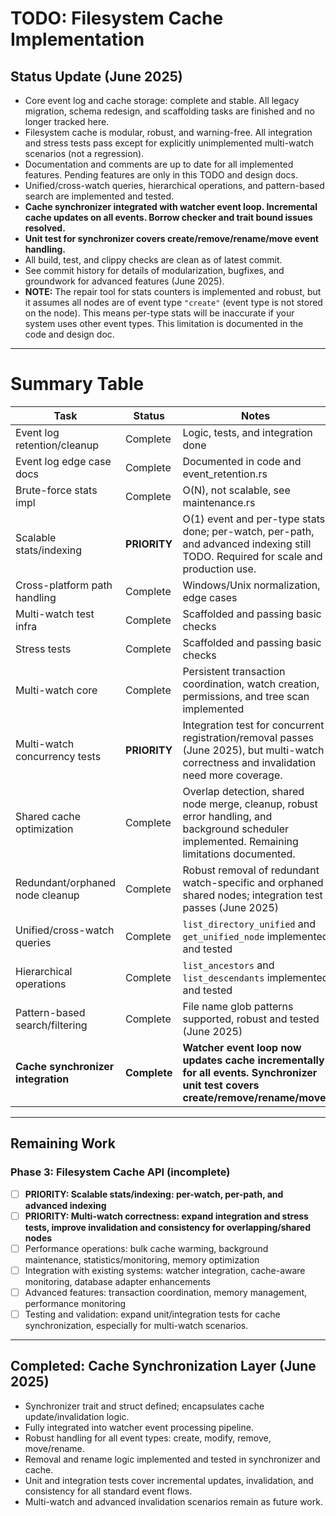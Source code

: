 # TODO: Filesystem Cache Implementation

## Status Update (June 2025)
- Core event log and cache storage: complete and stable. All legacy migration, schema redesign, and scaffolding tasks are finished and no longer tracked here.
- Filesystem cache is modular, robust, and warning-free. All integration and stress tests pass except for explicitly unimplemented multi-watch scenarios (not a regression).
- Documentation and comments are up to date for all implemented features. Pending features are only in this TODO and design docs.
- Unified/cross-watch queries, hierarchical operations, and pattern-based search are implemented and tested.
- **Cache synchronizer integrated with watcher event loop. Incremental cache updates on all events. Borrow checker and trait bound issues resolved.**
- **Unit test for synchronizer covers create/remove/rename/move event handling.**
- All build, test, and clippy checks are clean as of latest commit.
- See commit history for details of modularization, bugfixes, and groundwork for advanced features (June 2025).
- **NOTE:** The repair tool for stats counters is implemented and robust, but it assumes all nodes are of event type `"create"` (event type is not stored on the node). This means per-type stats will be inaccurate if your system uses other event types. This limitation is documented in the code and design doc.

---

# Summary Table

| Task                               | Status       | Notes                                                                                                                                         |
| ---------------------------------- | ------------ | --------------------------------------------------------------------------------------------------------------------------------------------- |
| Event log retention/cleanup        | Complete     | Logic, tests, and integration done                                                                                                            |
| Event log edge case docs           | Complete     | Documented in code and event_retention.rs                                                                                                     |
| Brute-force stats impl             | Complete     | O(N), not scalable, see maintenance.rs                                                                                                        |
| Scalable stats/indexing            | **PRIORITY** | O(1) event and per-type stats done; per-watch, per-path, and advanced indexing still TODO. Required for scale and production use.             |
| Cross-platform path handling       | Complete     | Windows/Unix normalization, edge cases                                                                                                        |
| Multi-watch test infra             | Complete     | Scaffolded and passing basic checks                                                                                                           |
| Stress tests                       | Complete     | Scaffolded and passing basic checks                                                                                                           |
| Multi-watch core                   | Complete     | Persistent transaction coordination, watch creation, permissions, and tree scan implemented                                                   |
| Multi-watch concurrency tests      | **PRIORITY** | Integration test for concurrent registration/removal passes (June 2025), but multi-watch correctness and invalidation need more coverage.     |
| Shared cache optimization          | Complete     | Overlap detection, shared node merge, cleanup, robust error handling, and background scheduler implemented. Remaining limitations documented. |
| Redundant/orphaned node cleanup    | Complete     | Robust removal of redundant watch-specific and orphaned shared nodes; integration test passes (June 2025)                                     |
| Unified/cross-watch queries        | Complete     | `list_directory_unified` and `get_unified_node` implemented and tested                                                                        |
| Hierarchical operations            | Complete     | `list_ancestors` and `list_descendants` implemented and tested                                                                                |
| Pattern-based search/filtering     | Complete     | File name glob patterns supported, robust and tested (June 2025)                                                                              |
| **Cache synchronizer integration** | **Complete** | **Watcher event loop now updates cache incrementally for all events. Synchronizer unit test covers create/remove/rename/move.**               |

---

## Remaining Work

### Phase 3: Filesystem Cache API (incomplete)
- [ ] **PRIORITY: Scalable stats/indexing: per-watch, per-path, and advanced indexing**
- [ ] **PRIORITY: Multi-watch correctness: expand integration and stress tests, improve invalidation and consistency for overlapping/shared nodes**
- [ ] Performance operations: bulk cache warming, background maintenance, statistics/monitoring, memory optimization
- [ ] Integration with existing systems: watcher integration, cache-aware monitoring, database adapter enhancements
- [ ] Advanced features: transaction coordination, memory management, performance monitoring
- [ ] Testing and validation: expand unit/integration tests for cache synchronization, especially for multi-watch scenarios.

---

## Completed: Cache Synchronization Layer (June 2025)

- Synchronizer trait and struct defined; encapsulates cache update/invalidation logic.
- Fully integrated into watcher event processing pipeline.
- Robust handling for all event types: create, modify, remove, move/rename.
- Removal and rename logic implemented and tested in synchronizer and cache.
- Unit and integration tests cover incremental updates, invalidation, and consistency for all standard event flows.
- Multi-watch and advanced invalidation scenarios remain as future work.
